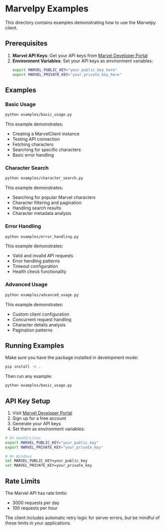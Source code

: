 # Marvelpy Examples

This directory contains examples demonstrating how to use the Marvelpy client.

## Prerequisites

1. **Marvel API Keys**: Get your API keys from [Marvel Developer Portal](https://developer.marvel.com/)
2. **Environment Variables**: Set your API keys as environment variables:
   ```bash
   export MARVEL_PUBLIC_KEY="your_public_key_here"
   export MARVEL_PRIVATE_KEY="your_private_key_here"
   ```

## Examples

### Basic Usage

```bash
python examples/basic_usage.py
```

This example demonstrates:
- Creating a MarvelClient instance
- Testing API connection
- Fetching characters
- Searching for specific characters
- Basic error handling

### Character Search

```bash
python examples/character_search.py
```

This example demonstrates:
- Searching for popular Marvel characters
- Character filtering and pagination
- Handling search results
- Character metadata analysis

### Error Handling

```bash
python examples/error_handling.py
```

This example demonstrates:
- Valid and invalid API requests
- Error handling patterns
- Timeout configuration
- Health check functionality

### Advanced Usage

```bash
python examples/advanced_usage.py
```

This example demonstrates:
- Custom client configuration
- Concurrent request handling
- Character details analysis
- Pagination patterns

## Running Examples

Make sure you have the package installed in development mode:

```bash
pip install -e .
```

Then run any example:

```bash
python examples/basic_usage.py
```

## API Key Setup

1. Visit [Marvel Developer Portal](https://developer.marvel.com/)
2. Sign up for a free account
3. Generate your API keys
4. Set them as environment variables:

```bash
# On macOS/Linux
export MARVEL_PUBLIC_KEY="your_public_key"
export MARVEL_PRIVATE_KEY="your_private_key"

# On Windows
set MARVEL_PUBLIC_KEY=your_public_key
set MARVEL_PRIVATE_KEY=your_private_key
```

## Rate Limits

The Marvel API has rate limits:
- 3000 requests per day
- 100 requests per hour

The client includes automatic retry logic for server errors, but be mindful of these limits in your applications.
